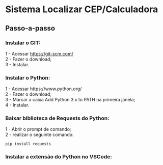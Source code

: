 <h1><b>Sistema Localizar CEP/Calculadora</b></h1>

<h2>Passo-a-passo</h2>
<h3>Instalar o GIT:</H3>

1 - Acessar https://git-scm.com/<br>
2 - Fazer o download;<br>
3 - Instalar.

<h3>Instalar o Python:</h3>
1 - Acessar https://www.python.org/<br>
2 - Fazer o download;<br>
3 - Marcar a caixa Add Python 3.x to PATH na primeira janela;<br>
4 - Instalar.

<h3>Baixar biblioteca de Requests do Python:</h3>
1 - Abrir o prompt de comando;<br>
2 - realizar o seguinte comando:<br>

``` 
pip install requests
``` 

<h3>Instalar a extensão do Python no VSCode:<h3>

<p><a target="_blank" rel="noopener noreferrer" href="/raphaelmartineztaking/Teste-Branch/main/python.png"><src="/raphaelmartineztaking/Teste-Branch/main/python.png" style="max-width:100%;"></a></p>







